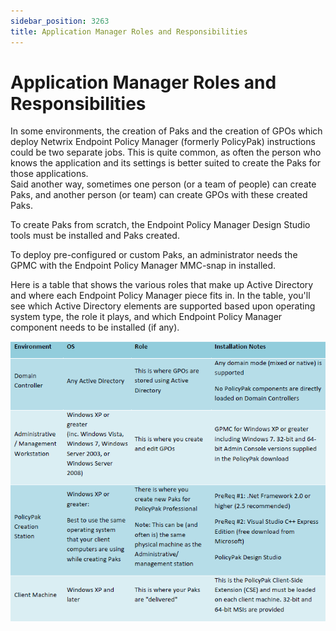 ```yaml
---
sidebar_position: 3263
title: Application Manager Roles and Responsibilities
---
```


# Application Manager Roles and Responsibilities

In some environments, the creation of Paks and the creation of GPOs which deploy Netwrix Endpoint Policy Manager (formerly PolicyPak) instructions could be two separate jobs. This is quite common, as often the person who knows the application and its settings is better suited to create the Paks for those applications.  
Said another way, sometimes one person (or a team of people) can create Paks, and another person (or team) can create GPOs with these created Paks.

To create Paks from scratch, the Endpoint Policy Manager Design Studio tools must be installed and Paks created.

To deploy pre-configured or custom Paks, an administrator needs the GPMC with the Endpoint Policy Manager MMC-snap in installed.

Here is a table that shows the various roles that make up Active Directory and where each Endpoint Policy Manager piece fits in. In the table, you'll see which Active Directory elements are supported based upon operating system type, the role it plays, and which Endpoint Policy Manager component needs to be installed (if any).

![](../../../../../static/images/PolicyPak/Content/Resources/Images/ApplicationSettings/190_1_2014-09-22_0927.png)